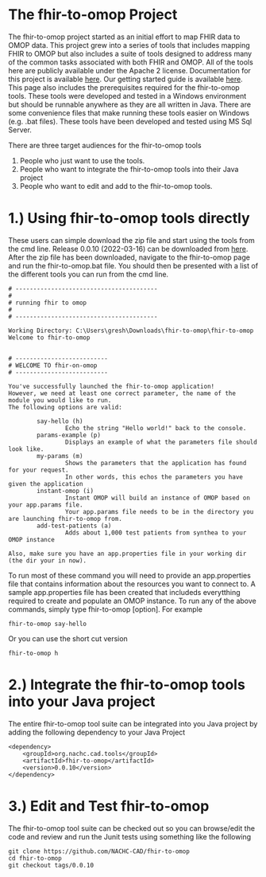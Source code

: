 The fhir-to-omop Project
========================

The fhir-to-omop project started as an initial effort to map FHIR data to OMOP data.  This project grew into a series of tools that includes mapping FHIR to OMOP but also includes a suite of tools designed to address many of the common tasks associated with both FHIR and OMOP.  All of the tools here are publicly available under the Apache 2 license. Documentation for this project is available <a href="https://nachc-cad.github.io/fhir-to-omop/index.html">here</a>.  Our getting started guide is available <a href="https://nachc-cad.github.io/fhir-to-omop/pages/navbar/getting-started/start-here/StartHere.html">here</a>.  This page also includes the prerequisites required for the fhir-to-omop tools.  These tools were developed and tested in a Windows environment but should be runnable anywhere as they are all written in Java.  There are some convenience files that make running these tools easier on Windows (e.g. .bat files). These tools have been developed and tested using MS Sql Server.  

There are three target audiences for the fhir-to-omop tools
1. People who just want to use the tools.  
2. People who want to integrate the fhir-to-omop tools into their Java project
3. People who want to edit and add to the fhir-to-omop tools.

1.) Using fhir-to-omop tools directly
=================================
These users can simple download the zip file and start using the tools from the cmd line.  Release 0.0.10 (2022-03-16) can be downloaded from <a href="https://github.com/NACHC-CAD/fhir-to-omop/releases/download/0.0.10/fhir-to-omop.zip">here</a>.  After the zip file has been downloaded, navigate to the fhir-to-omop page and run the fhir-to-omop.bat file.  You should then be presented with a list of the different tools you can run from the cmd line.  
```
# ----------------------------------------
#
# running fhir to omop
#
# ----------------------------------------

Working Directory: C:\Users\gresh\Downloads\fhir-to-omop\fhir-to-omop
Welcome to fhir-to-omop


# --------------------------
# WELCOME TO fhir-on-omop
# --------------------------

You've successfully launched the fhir-to-omop application!
However, we need at least one correct parameter, the name of the module you would like to run.
The following options are valid:

        say-hello (h)
                Echo the string "Hello world!" back to the console.
        params-example (p)
                Displays an example of what the parameters file should look like.
        my-params (m)
                Shows the parameters that the application has found for your request.
                In other words, this echos the parameters you have given the application
        instant-omop (i)
                Instant OMOP will build an instance of OMOP based on your app.params file.
                Your app.params file needs to be in the directory you are launching fhir-to-omop from.
        add-test-patients (a)
                Adds about 1,000 test patients from synthea to your OMOP instance

Also, make sure you have an app.properties file in your working dir (the dir your in now).

```
To run most of these command you will need to provide an app.properties file that contains information about the resources you want to connect to.  A sample app.properties file has been created that includeds everytthing required to create and populate an OMOP instance.  To run any of the above commands, simply type fhir-to-omop [option].  For example
```
fhir-to-omop say-hello
```
Or you can use the short cut version
```
fhir-to-omop h
```

2.) Integrate the fhir-to-omop tools into your Java project
=======================================================
The entire fhir-to-omop tool suite can be integrated into you Java project by adding the following dependency to your Java Project
```
<dependency>
	<groupId>org.nachc.cad.tools</groupId>
	<artifactId>fhir-to-omop</artifactId>
	<version>0.0.10</version>
</dependency>
```

3.) Edit and Test fhir-to-omop
==========================
The fhir-to-omop tool suite can be checked out so you can browse/edit the code and review and run the Junit tests using something like the following
```
git clone https://github.com/NACHC-CAD/fhir-to-omop 
cd fhir-to-omop
git checkout tags/0.0.10
```



